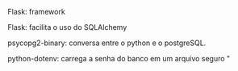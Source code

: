Flask: framework

Flask: facilita o uso do SQLAlchemy

psycopg2-binary: conversa entre o python e o postgreSQL.

python-dotenv: carrega a senha do banco em um arquivo seguro
"